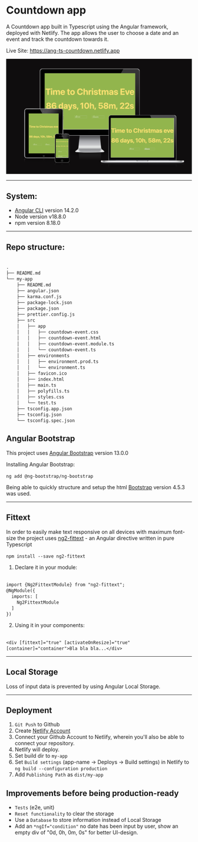 # Countdown app

A Countdown app built in Typescript using the Angular framework, deployed with Netlify. The app allows the user to choose a date and an event and track the countdown towards it.

Live Site: https://ang-ts-countdown.netlify.app

![Demo](demo-image/demo-image.png)

<hr>

## System:
- [Angular CLI](https://angular.io/cli) version 14.2.0 
- Node version v18.8.0
- npm version 8.18.0

<hr>

## Repo structure:

```

.
├── README.md
└── my-app
    ├── README.md
    ├── angular.json
    ├── karma.conf.js
    ├── package-lock.json
    ├── package.json
    ├── prettier.config.js
    ├── src
    │   ├── app
    │   │   ├── countdown-event.css
    │   │   ├── countdown-event.html
    │   │   ├── countdown-event.module.ts
    │   │   └── countdown-event.ts
    │   ├── environments
    │   │   ├── environment.prod.ts
    │   │   └── environment.ts
    │   ├── favicon.ico
    │   ├── index.html
    │   ├── main.ts
    │   ├── polyfills.ts
    │   ├── styles.css
    │   └── test.ts
    ├── tsconfig.app.json
    ├── tsconfig.json
    └── tsconfig.spec.json

```

## Angular Bootstrap

This project uses [Angular Bootstrap](https://ng-bootstrap.github.io/#/home) version 13.0.0

Installing Angular Bootstrap:

`ng add @ng-bootstrap/ng-bootstrap`

Being able to quickly structure and setup the html [Bootstrap](https://getbootstrap.com/docs/4.5/getting-started/introduction/) version 4.5.3 was used. 

<hr>

## Fittext

In order to easily make text responsive on all devices with maximum font-size the project uses [ng2-fittext](https://www.npmjs.com/package/ng2-fittext) - an Angular directive written in pure Typescript 

`npm install --save ng2-fittext`

1. Declare it in your module:


```

import {Ng2FittextModule} from "ng2-fittext";
@NgModule({
  imports: [
    Ng2FittextModule
  ]
})

```

2. Using it in your components: 

```

<div [fittext]="true" [activateOnResize]="true" [container]="container">Bla bla bla...</div>

```
<hr>

## Local Storage

Loss of input data is prevented by using Angular Local Storage. 

<hr>

## Deployment

1. `Git Push` to Github
2. Create [Netlify Account](https://www.netlify.com/)
3. Connect your Github Account to Netlify, wherein you'll also be able to connect your repository. 
4. Netlify will deploy.
5. Set build dir to `my-app`
6. Set `Build settings` (app-name -> Deploys -> Build settings) in Netlify to `ng build --configuration production`
7. Add `Publishing Path` as `dist/my-app`



## Improvements before being production-ready
- `Tests` (e2e, unit)
- `Reset functionality` to clear the storage
- Use a `Database` to store information instead of Local Storage
- Add an `*ngIf="condition"` no date has been input by user, show an empty div of "0d, 0h, 0m, 0s" for better UI-design.

